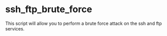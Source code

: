 # ssh_ftp_brute_force
This script will allow you to perform a brute force attack on the ssh and ftp services.
